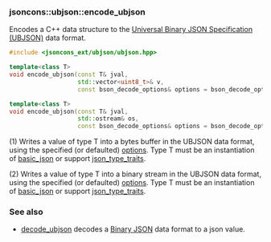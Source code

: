 ### jsoncons::ubjson::encode_ubjson

Encodes a C++ data structure to the [Universal Binary JSON Specification (UBJSON)](http://ubjsonspec.org/) data format.

```c++
#include <jsoncons_ext/ubjson/ubjson.hpp>

template<class T>
void encode_ubjson(const T& jval, 
                   std::vector<uint8_t>& v,
                   const bson_decode_options& options = bson_decode_options()); // (1)

template<class T>
void encode_ubjson(const T& jval, 
                   std::ostream& os,
                   const bson_decode_options& options = bson_decode_options()); // (2)
```

(1) Writes a value of type T into a bytes buffer in the UBJSON data format, using the specified (or defaulted) [options](ubjson_options.md).
Type T must be an instantiation of [basic_json](../basic_json.md) 
or support [json_type_traits](../json_type_traits.md).  

(2) Writes a value of type T into a binary stream in the UBJSON data format, using the specified (or defaulted) [options](ubjson_options.md). 
Type T must be an instantiation of [basic_json](../basic_json.md) 
or support [json_type_traits](../json_type_traits.md).

### See also

- [decode_ubjson](decode_ubjson) decodes a [Binary JSON](http://ubjsonspec.org/) data format to a json value.

